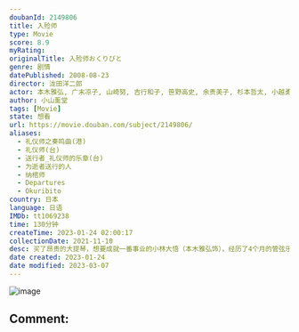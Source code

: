 ```yaml
---
doubanId: 2149806
title: 入殓师
type: Movie
score: 8.9
myRating: 
originalTitle: 入殓师おくりびと
genre: 剧情
datePublished: 2008-08-23
director: 泷田洋二郎
actor: 本木雅弘, 广末凉子, 山崎努, 吉行和子, 笹野高史, 余贵美子, 杉本哲太, 小越勇辉, 橘由加莉, 峰岸彻, 宫田早苗, 吴永庆, 高田裕司
author: 小山薰堂
tags: [Movie]
state: 想看
url: https://movie.douban.com/subject/2149806/
aliases:
  - 礼仪师之奏鸣曲(港)
  - 礼仪师(台)
  - 送行者_礼仪师的乐章(台)
  - 为逝者送行的人
  - 纳棺师
  - Departures
  - Okuribito
country: 日本
language: 日语
IMDb: tt1069238
time: 130分钟
createTime: 2023-01-24 02:00:17
collectionDate: 2021-11-10
desc: 买了昂贵的大提琴，想要成就一番事业的小林大悟（本木雅弘饰），经历了4个月的管弦乐演奏，得到的却是“乐团解散”的噩耗与购买乐器的高昂债务。迫不得已，大悟与妻子美香（广末凉子饰）搬到老屋，过着清贫的日...
date created: 2023-01-24
date modified: 2023-03-07
---
```


![image](p2707581855.jpg)

Comment:
---
